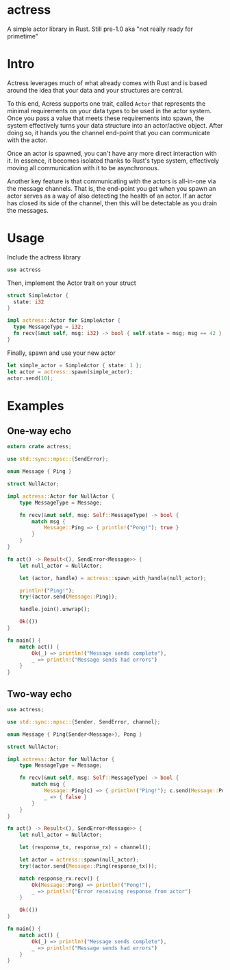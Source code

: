# actress
A simple actor library in Rust.  Still pre-1.0 aka "not really ready for primetime"

# Intro

Actress leverages much of what already comes with Rust and is based around the idea that your data and your structures are central.

To this end, Acress supports one trait, called ```Actor``` that represents the minimal requirements on your data types to be used in the actor system.  Once you pass a value that meets these requirements into spawn, the system effectively turns your data structure into an actor/active object.  After doing so, it hands you the channel end-point that you can communicate with the actor.

Once an actor is spawned, you can't have any more direct interaction with it.  In essence, it becomes isolated thanks to Rust's type system, effectively moving all communication with it to be asynchronous.

Another key feature is that communicating with the actors is all-in-one via the message channels.  That is, the end-point you get when you spawn an actor serves as a way of also detecting the health of an actor.  If an actor has closed its side of the channel, then this will be detectable as you drain the messages.

# Usage

Include the actress library

```Rust
use actress
```

Then, implement the Actor trait on your struct

```Rust
struct SimpleActor {
  state: i32
}

impl actress::Actor for SimpleActor {
  type MessageType = i32;
  fn recv(&mut self, msg: i32) -> bool { self.state = msg; msg == 42 }
}
```

Finally, spawn and use your new actor

```Rust
let simple_actor = SimpleActor { state: 1 };
let actor = actress::spawn(simple_actor);
actor.send(10);
```

# Examples

## One-way echo 

```Rust
extern crate actress;

use std::sync::mpsc::{SendError};

enum Message { Ping }

struct NullActor;

impl actress::Actor for NullActor {
    type MessageType = Message;

    fn recv(&mut self, msg: Self::MessageType) -> bool {
        match msg {
            Message::Ping => { println!("Pong!"); true }
        }
    }
}

fn act() -> Result<(), SendError<Message>> {
    let null_actor = NullActor;

    let (actor, handle) = actress::spawn_with_handle(null_actor);

    println!("Ping!");
    try!(actor.send(Message::Ping));

    handle.join().unwrap();

    Ok(())
}

fn main() {
    match act() {
        Ok(_) => println!("Message sends complete"),
        _ => println!("Message sends had errors")
    }
}
```

## Two-way echo
```rust
use actress;

use std::sync::mpsc::{Sender, SendError, channel};

enum Message { Ping(Sender<Message>), Pong }

struct NullActor;

impl actress::Actor for NullActor {
    type MessageType = Message;

    fn recv(&mut self, msg: Self::MessageType) -> bool {
        match msg {
            Message::Ping(c) => { println!("Ping!"); c.send(Message::Pong).unwrap(); true },
            _ => { false }
        }
    }
}

fn act() -> Result<(), SendError<Message>> {
    let null_actor = NullActor;

    let (response_tx, response_rx) = channel();

    let actor = actress::spawn(null_actor);
    try!(actor.send(Message::Ping(response_tx)));

    match response_rx.recv() {
        Ok(Message::Pong) => println!("Pong!"),
        _ => println!("Error receiving response from actor")
    }

    Ok(())
}

fn main() {
    match act() {
        Ok(_) => println!("Message sends complete"),
        _ => println!("Message sends had errors")
    }
}
```
